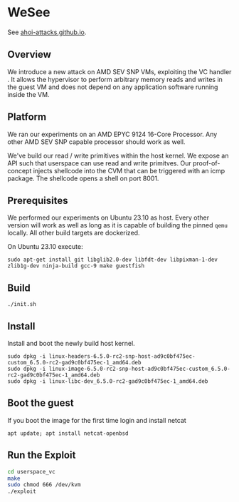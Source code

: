 # WeSee

See [ahoi-attacks.github.io](ahoi-attacks.github.io).

## Overview

We introduce a new attack on AMD SEV SNP VMs, exploiting the VC handler . 
It allows the hypervisor to perform arbitrary memory reads and writes in the guest VM and does not depend on any application software running inside the VM.

## Platform

We ran our experiments on an AMD EPYC 9124 16-Core Processor. Any other AMD SEV SNP capable processor should work as well.

We've build our read / write primitives within the host kernel. We expose an API such that userspace can use read and write primitves. Our proof-of-concept injects shellcode into the CVM that can be triggered with an icmp package. The shellcode opens a shell on port 8001.

## Prerequisites

We performed our experiments on Ubuntu 23.10 as host. Every other version will work as well as long as it is capable of building the pinned `qemu` locally. All other build targets are dockerized.

On Ubuntu 23.10 execute:

`sudo apt-get install git libglib2.0-dev libfdt-dev libpixman-1-dev zlib1g-dev ninja-build gcc-9 make guestfish`

## Build

`./init.sh`

## Install

Install and boot the newly build host kernel. 
```
sudo dpkg -i linux-headers-6.5.0-rc2-snp-host-ad9c0bf475ec-custom_6.5.0-rc2-gad9c0bf475ec-1_amd64.deb
sudo dpkg -i linux-image-6.5.0-rc2-snp-host-ad9c0bf475ec-custom_6.5.0-rc2-gad9c0bf475ec-1_amd64.deb
sudo dpkg -i linux-libc-dev_6.5.0-rc2-gad9c0bf475ec-1_amd64.deb
```
## Boot the guest

If you boot the image for the first time login and install netcat

`apt update; apt install netcat-openbsd`

## Run the Exploit
```bash
cd userspace_vc
make
sudo chmod 666 /dev/kvm
./exploit
```
